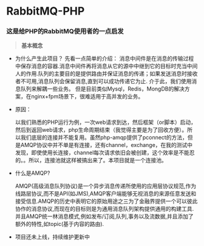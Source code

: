 # RabbitMQ-PHP
### 这是给PHP的RabbitMQ使用者的一点启发
> **基本概念**

* 为什么产生此项目？
	先看一点简单的介绍：
		消息中间件是在消息的传输过程中保存消息的容器.消息中间件再将消息从它的源中中继到它的目标时充当中间人的作用.队列的主要目的是提供路由并保证消息的传递；如果发送消息时接收者不可用,消息队列会保留消息,直到可以成功传递它为止.
	介于此，我们使用消息队列来解耦一些业务。
	但是目前类似Mysql，Redis，MongDB的解决方案，在nginx+fpm场景下，很难适用于高并发的业务。

* 原因：

	以我们熟悉的PHP运行为例，一次web请求到达，然后框架（or脚本）启动，然后到返回web请求，php生命周期结束（我觉得主要是为了回收方便）。所以我们底层的连接并不能复用。虽然php-amqp提供了pconnect的方法，但是AMQP协议中并不单是有连接，还有channel，exchange，在我的测试中发现，即使使用长连接，channel每次请求依旧会被创建，这个效率是不能忍的。。所以，连接池就这样被搞出来了。本项目就是一个连接池。

* 什么是AMQP?

	AMQP(高级消息队列协议)是一个异步消息传递所使用的应用层协议规范,作为线路层协议,而不是API(如JMS),AMQP客户端能够无视消息的来源任意发送和接受信息.AMQP的历史中表明它的原始用途之三为了金融界提供一个可以彼此协作的消息协议,而现在的目标则是为通用消息队列架构提供通用的构建工具.并且AMQP统一林消息模式,例如发布/订阅,队列,事务以及流数据,并且添加了额外的特性,如topic(基于内容的路由).

* 项目还未上线，持续维护更新中
